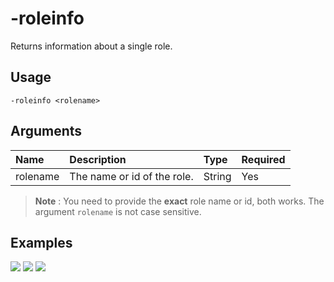 # -roleinfo
Returns information about a single role.

## Usage
```
-roleinfo <rolename>
```

## Arguments
Name | Description | Type | Required
:-- | :-- | :-- | :--
rolename | The name or id of the role. | String | Yes

> **Note** : You need to provide the **exact** role name or id, both works. The argument `rolename` is not case sensitive.

## Examples
![](https://user-images.githubusercontent.com/111157596/230731957-823c0bfc-6f83-43b8-b8cd-5eab64a5f289.png)
![](https://user-images.githubusercontent.com/111157596/230731960-29904b68-0a78-4cf4-9445-452a6f60335b.png)
![](https://user-images.githubusercontent.com/111157596/230731964-c3625587-6e41-4d9b-92e5-0e14ec717caf.png)
